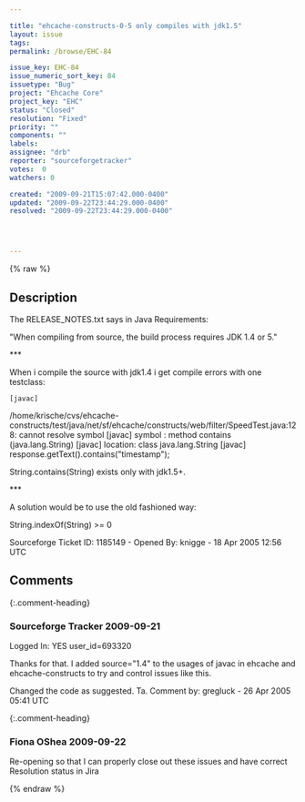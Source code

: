 ```yaml
---

title: "ehcache-constructs-0-5 only compiles with jdk1.5"
layout: issue
tags: 
permalink: /browse/EHC-84

issue_key: EHC-84
issue_numeric_sort_key: 84
issuetype: "Bug"
project: "Ehcache Core"
project_key: "EHC"
status: "Closed"
resolution: "Fixed"
priority: ""
components: ""
labels: 
assignee: "drb"
reporter: "sourceforgetracker"
votes:  0
watchers: 0

created: "2009-09-21T15:07:42.000-0400"
updated: "2009-09-22T23:44:29.000-0400"
resolved: "2009-09-22T23:44:29.000-0400"




---
```


{% raw %}

## Description

<div markdown="1" class="description">

The RELEASE\_NOTES.txt says in Java Requirements:

"When compiling from source, the build process requires
JDK 1.4 or 5."

\*\*\*

When i compile the source with jdk1.4 i get compile
errors with one
testclass:

    [javac]
/home/krische/cvs/ehcache-constructs/test/java/net/sf/ehcache/constructs/web/filter/SpeedTest.java:128:
cannot resolve symbol
    [javac] symbol  : method contains (java.lang.String)
    [javac] location: class java.lang.String
    [javac]            
response.getText().contains("timestamp");

String.contains(String) exists only with jdk1.5+.

\*\*\*

A solution would be to use the old fashioned way: 

String.indexOf(String) >= 0



Sourceforge Ticket ID: 1185149 - Opened By: knigge - 18 Apr 2005 12:56 UTC

</div>

## Comments


{:.comment-heading}
### **Sourceforge Tracker** <span class="date">2009-09-21</span>

<div markdown="1" class="comment">

Logged In: YES 
user\_id=693320

Thanks for that. I added source="1.4" to the usages of javac
in ehcache and ehcache-constructs to try and control issues
like this.

Changed the code as suggested. Ta.
Comment by: gregluck - 26 Apr 2005 05:41 UTC

</div>


{:.comment-heading}
### **Fiona OShea** <span class="date">2009-09-22</span>

<div markdown="1" class="comment">

Re-opening so that I can properly close out these issues and have correct Resolution status in Jira

</div>



{% endraw %}
